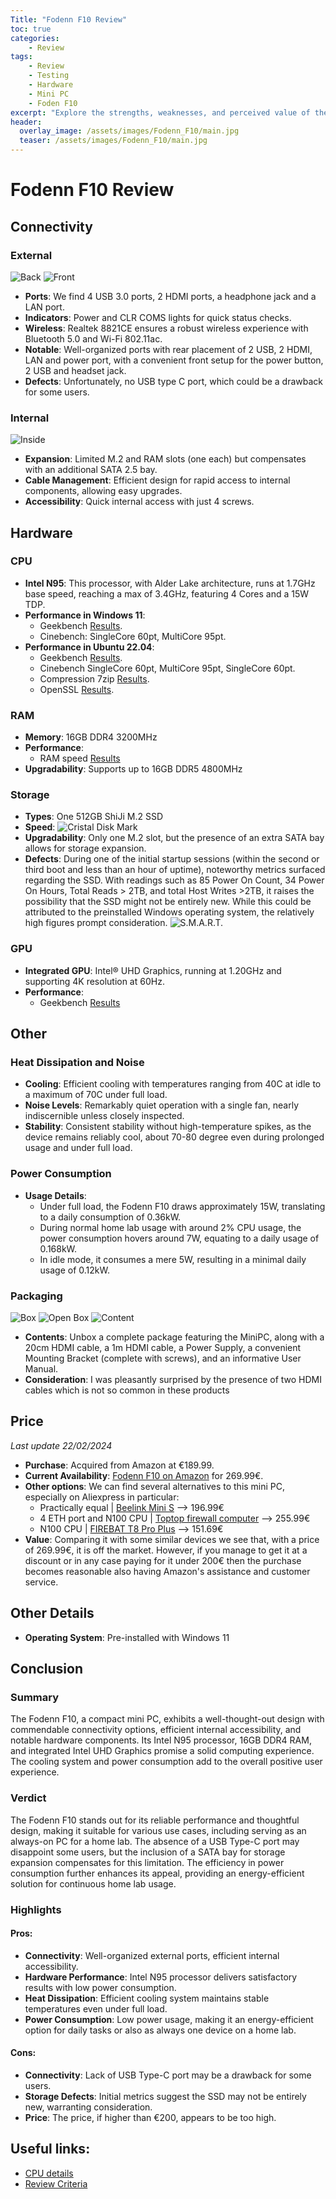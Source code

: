 ```yaml
---
Title: "Fodenn F10 Review"
toc: true
categories:
    - Review
tags:
    - Review
    - Testing
    - Hardware
    - Mini PC
    - Foden F10
excerpt: "Explore the strengths, weaknesses, and perceived value of the Fodenn F10 in our in-depth review, providing a comprehensive overview of its features, performance, and potential drawbacks."
header:
  overlay_image: /assets/images/Fodenn_F10/main.jpg
  teaser: /assets/images/Fodenn_F10/main.jpg
---
```


# Fodenn F10 Review

## Connectivity
### External
![Back](/assets/images/Fodenn_F10/back.jpg "Back") ![Front](/assets/images/Fodenn_F10/front.jpg "Front")

- **Ports**: We find 4 USB 3.0 ports, 2 HDMI ports, a headphone jack and a LAN port.
- **Indicators**: Power and CLR COMS lights for quick status checks.
- **Wireless**: Realtek 8821CE ensures a robust wireless experience with Bluetooth 5.0 and Wi-Fi 802.11ac.
- **Notable**: Well-organized ports with rear placement of 2 USB, 2 HDMI, LAN and power port, with a convenient front setup for the power button, 2 USB and headset jack.
- **Defects**: Unfortunately, no USB type C port, which could be a drawback for some users.

### Internal
![Inside](/assets/images/Fodenn_F10/inside.jpg)
- **Expansion**:  Limited M.2 and RAM slots (one each) but compensates with an additional SATA 2.5 bay.
- **Cable Management**: Efficient design for rapid access to internal components, allowing easy upgrades.
- **Accessibility**: Quick internal access with just 4 screws.

## Hardware
### CPU
- **Intel N95**: This processor, with Alder Lake architecture, runs at 1.7GHz base speed, reaching a max of 3.4GHz, featuring 4 Cores and a 15W TDP.
- **Performance in Windows 11**: 
  - Geekbench [Results](https://browser.geekbench.com/v6/cpu/4762636).
  - Cinebench: SingleCore 60pt, MultiCore 95pt.
- **Performance in Ubuntu 22.04**: 
  - Geekbench [Results](https://browser.geekbench.com/v6/cpu/4770770).
  - Cinebench SingleCore 60pt, MultiCore 95pt, SingleCore 60pt.
  - Compression 7zip [Results](https://openbenchmarking.org/result/2402053-NE-COMPRES7Z71).
  - OpenSSL [Results](https://openbenchmarking.org/result/2402051-NE-OPENSSL9622).

### RAM
- **Memory**: 16GB DDR4 3200MHz
- **Performance**:
  - RAM speed [Results](https://openbenchmarking.org/result/2402054-NE-RAMSPEED498)
- **Upgradability**: Supports up to 16GB DDR5 4800MHz

### Storage
- **Types**: One 512GB ShiJi M.2 SSD
- **Speed**: ![Cristal Disk Mark](/assets/images/Fodenn_F10/CDisk2.png)
- **Upgradability**: Only one M.2 slot, but the presence of an extra SATA bay allows for storage expansion.
- **Defects**: During one of the initial startup sessions (within the second or third boot and less than an hour of uptime), noteworthy metrics surfaced regarding the SSD. With readings such as 85 Power On Count, 34 Power On Hours, Total Reads > 2TB, and total Host Writes >2TB, it raises the possibility that the SSD might not be entirely new. While this could be attributed to the preinstalled Windows operating system, the relatively high figures prompt consideration.
![S.M.A.R.T.](/assets/images/Fodenn_F10/S.M.A.R.T.png)

### GPU
- **Integrated GPU**: Intel® UHD Graphics, running at 1.20GHz and supporting 4K resolution at 60Hz.
- **Performance**:
  - Geekbench [Results](https://browser.geekbench.com/v6/compute/1715331)

## Other
### Heat Dissipation and Noise
- **Cooling**: Efficient cooling with temperatures ranging from 40C at idle to a maximum of 70C under full load.
- **Noise Levels**: Remarkably quiet operation with a single fan, nearly indiscernible unless closely inspected.
- **Stability**: Consistent stability without high-temperature spikes, as the device remains reliably cool, about 70-80 degree even during prolonged usage and under full load.

### Power Consumption
- **Usage Details**:
  - Under full load, the Fodenn F10 draws approximately 15W, translating to a daily consumption of 0.36kW.
  - During normal home lab usage with around 2% CPU usage, the power consumption hovers around 7W, equating to a daily usage of 0.168kW.
  - In idle mode, it consumes a mere 5W, resulting in a minimal daily usage of 0.12kW.

### Packaging
![Box](/assets/images/Fodenn_F10/box.jpg) ![Open Box](/assets/images/Fodenn_F10/box_open.jpg) ![Content](/assets/images/Fodenn_F10/content.jpg)   
- **Contents**: Unbox a complete package featuring the MiniPC, along with a 20cm HDMI cable, a 1m HDMI cable, a Power Supply, a convenient Mounting Bracket (complete with screws), and an informative User Manual.
- **Consideration**: I was pleasantly surprised by the presence of two HDMI cables which is not so common in these products

## Price
_Last update 22/02/2024_
- **Purchase**: Acquired from Amazon at €189.99.
- **Current Availability**: [Fodenn F10 on Amazon](https://www.amazon.it/dp/B0CJNBVZC2?&_encoding=UTF8&tag=magform-21&linkCode=ur2&linkId=784afe9457c30904d3b7bf4998c9c7c1&camp=3414&creative=21718) for 269.99€.
- **Other options**: We can find several alternatives to this mini PC, especially on Aliexpress in particular:
  - Practically equal | [Beelink Mini S](https://a.aliexpress.com/_EJUSurB) --> 196.99€
  - 4 ETH port and N100 CPU | [Toptop  firewall computer](https://a.aliexpress.com/_Eukcpeh) --> 255.99€
  - N100 CPU |  [FIREBAT T8 Pro Plus](https://a.aliexpress.com/_EHjwuTn) --> 151.69€
- **Value**: Comparing it with some similar devices we see that, with a price of 269.99€, it is off the market. However, if you manage to get it at a discount or in any case paying for it under 200€ then the purchase becomes reasonable also having Amazon's assistance and customer service.

## Other Details
- **Operating System**: Pre-installed with Windows 11

## Conclusion

### Summary
The Fodenn F10, a compact mini PC, exhibits a well-thought-out design with commendable connectivity options, efficient internal accessibility, and notable hardware components. Its Intel N95 processor, 16GB DDR4 RAM, and integrated Intel UHD Graphics promise a solid computing experience. The cooling system and power consumption add to the overall positive user experience.

### Verdict
The Fodenn F10 stands out for its reliable performance and thoughtful design, making it suitable for various use cases, including serving as an always-on PC for a home lab. The absence of a USB Type-C port may disappoint some users, but the inclusion of a SATA bay for storage expansion compensates for this limitation. The efficiency in power consumption further enhances its appeal, providing an energy-efficient solution for continuous home lab usage.

### Highlights
#### Pros:
- **Connectivity**: Well-organized external ports, efficient internal accessibility.
- **Hardware Performance**: Intel N95 processor delivers satisfactory results with low power consumption.
- **Heat Dissipation**: Efficient cooling system maintains stable temperatures even under full load.
- **Power Consumption**: Low power usage, making it an energy-efficient option for daily tasks or also as always one device on a home lab.
#### Cons:
- **Connectivity**: Lack of USB Type-C port may be a drawback for some users.
- **Storage Defects**: Initial metrics suggest the SSD may not be entirely new, warranting consideration.
- **Price**: The price, if higher than €200, appears to be too high.

## Useful links:
- [CPU details](https://www.intel.com/content/www/us/en/products/sku/231800/intel-processor-n95-6m-cache-up-to-3-40-ghz/specifications.html)
- [Review Criteria](https://magform.dev/review/review-criteria/)